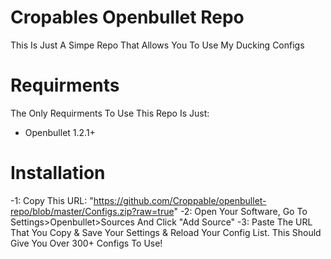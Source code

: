 # Cropables Openbullet Repo
This Is Just A Simpe Repo That Allows You To Use My Ducking Configs

# Requirments
The Only Requirments To Use This Repo Is Just:
- Openbullet 1.2.1+

# Installation
-1: Copy This URL: "https://github.com/Croppable/openbullet-repo/blob/master/Configs.zip?raw=true"
-2: Open Your Software, Go To Settings>Openbullet>Sources And Click "Add Source"
-3: Paste The URL That You Copy & Save Your Settings & Reload Your Config List.
 This Should Give You Over 300+ Configs To Use!
 
